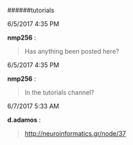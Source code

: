 ######tutorials

6/5/2017 4:35 PM

 **nmp256** :

 >Has anything been posted here?

6/5/2017 4:35 PM

 **nmp256** :

 >In the tutorials channel?

6/7/2017 5:33 AM

 **d.adamos** :

 ><http://neuroinformatics.gr/node/37>

